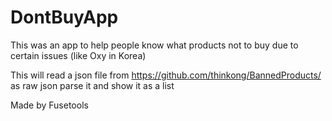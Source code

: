 # DontBuyApp
This was an app to help people know what products not to buy due to certain issues (like Oxy in Korea)

This will read a json file from https://github.com/thinkong/BannedProducts/ as raw json parse it and show it as a list

Made by Fusetools
